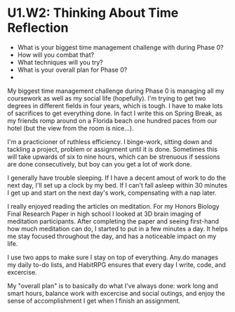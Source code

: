 # U1.W2: Thinking About Time Reflection

* What is your biggest time management challenge with during Phase 0? 
* How will you combat that? 
* What techniques will you try?
* What is your overall plan for Phase 0?
* 

My biggest time management challenge during Phase 0 is managing all my coursework as well as my social life (hopefully). I'm trying to get two degrees in different fields in four years, which is tough. I have to make lots of sacrifices to get everything done. In fact I write this on Spring Break, as my friends romp around on a Florida beach one hundred paces from our hotel (but the view from the room is nice...).

I'm a practicioner of ruthless efficiency. I binge-work, sitting down and tackling a project, problem or assignment until it is done. Sometimes this will take upwards of six to nine hours, which can be strenuous if sessions are done consecutively, but boy can you get a lot of work done.

I generally have trouble sleeping. If I have a decent amout of work to do the next day, I'll set up a clock by my bed. If I can't fall asleep within 30 minutes I get up and start on the next day's work, compensating with a nap later.

I really enjoyed reading the articles on meditation. For my Honors Biology Final Research Paper in high school I looked at 3D brain imaging of meditation participants. After completing the paper and seeing first-hand how much meditation can do, I started to put in a few minutes a day. It helps me stay focused throughout the day, and has a noticeable impact on my life.

I use two apps to make sure I stay on top of everything. Any.do manages my daily to-do lists, and HabitRPG ensures that every day I write, code, and excercise.

My "overall plan" is to basically do what I've always done: work long and smart hours, balance work with excercise and social outings, and enjoy the sense of accomplishment I get when I finish an assignment.
